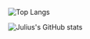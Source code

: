![Top Langs](https://github-readme-stats.vercel.app/api/top-langs/?username=JuliusKreutz&theme=tokyonight&layout=compact)

![Julius's GitHub stats](https://github-readme-stats.vercel.app/api?username=JuliusKreutz&theme=tokyonight)
